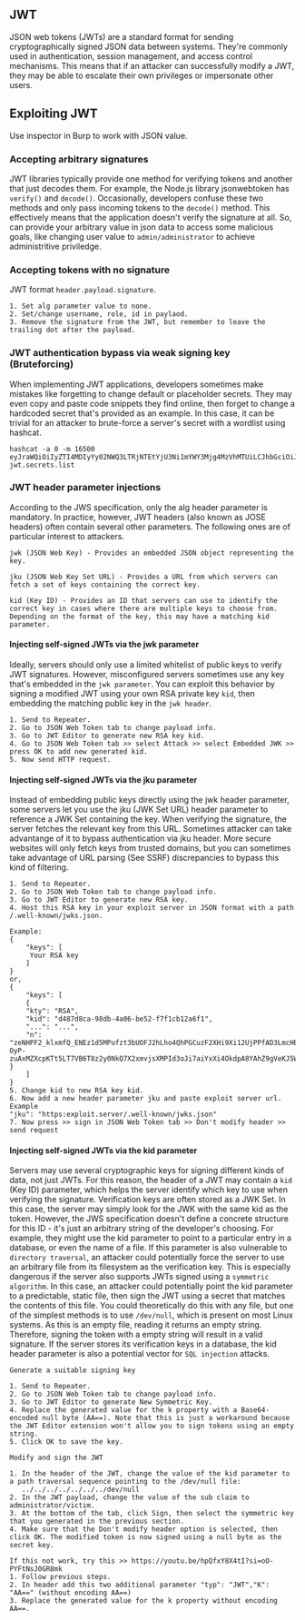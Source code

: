 ## JWT
JSON web tokens (JWTs) are a standard format for sending cryptographically signed JSON data between systems. They're commonly used in authentication, session management, and access control mechanisms. This means that if an attacker can successfully modify a JWT, they may be able to escalate their own privileges or impersonate other users.
## Exploiting JWT
Use inspector in Burp to work with JSON value.
### Accepting arbitrary signatures
JWT libraries typically provide one method for verifying tokens and another that just decodes them. For example, the Node.js library jsonwebtoken has ```verify()``` and ```decode()```. Occasionally, developers confuse these two methods and only pass incoming tokens to the ```decode()``` method. This effectively means that the application doesn't verify the signature at all. So, can provide your arbitrary value in json data to access some malicious goals, like changing user value to ```admin/administrator``` to achieve administritive priviledge. 
### Accepting tokens with no signature
JWT format ```header.payload.signature```.
```
1. Set alg parameter value to none.
2. Set/change username, role, id in paylaod.
3. Remove the signature from the JWT, but remember to leave the trailing dot after the payload.
```
### JWT authentication bypass via weak signing key (Bruteforcing)
 When implementing JWT applications, developers sometimes make mistakes like forgetting to change default or placeholder secrets. They may even copy and paste code snippets they find online, then forget to change a hardcoded secret that's provided as an example. In this case, it can be trivial for an attacker to brute-force a server's secret with a wordlist using hashcat.
 ```
hashcat -a 0 -m 16500 eyJraWQiOiIyZTI4MDIyYy02NWQ3LTRjNTEtYjU3Ni1mYWY3Mjg4MzVhMTUiLCJhbGciOiJIUzI1NiJ9.eyJpc3MiOiJwb3J0c3dpZ2dlciIsImV4cCI6MTcxMTIyMDc5MSwic3ViIjoiYWRtaW5pc3RyYXRvciJ9.gteqm9hkHA6PdSv0pqbXBeUCON_8kwelR7Be1NI6WMs jwt.secrets.list
```
### JWT header parameter injections
 According to the JWS specification, only the alg header parameter is mandatory. In practice, however, JWT headers (also known as JOSE headers) often contain several other parameters. The following ones are of particular interest to attackers.
```
jwk (JSON Web Key) - Provides an embedded JSON object representing the key.

jku (JSON Web Key Set URL) - Provides a URL from which servers can fetch a set of keys containing the correct key.

kid (Key ID) - Provides an ID that servers can use to identify the correct key in cases where there are multiple keys to choose from. Depending on the format of the key, this may have a matching kid parameter.
```
#### Injecting self-signed JWTs via the jwk parameter
Ideally, servers should only use a limited whitelist of public keys to verify JWT signatures. However, misconfigured servers sometimes use any key that's embedded in the ```jwk parameter```. You can exploit this behavior by signing a modified JWT using your own RSA private key ```kid```, then embedding the matching public key in the ```jwk header```.
```
1. Send to Repeater.
2. Go to JSON Web Token tab to change payload info.
3. Go to JWT Editor to generate new RSA key kid.
4. Go to JSON Web Token tab >> select Attack >> select Embedded JWK >> press OK to add new generated kid.
5. Now send HTTP request.
```
#### Injecting self-signed JWTs via the jku parameter
Instead of embedding public keys directly using the jwk header parameter, some servers let you use the jku (JWK Set URL) header parameter to reference a JWK Set containing the key. When verifying the signature, the server fetches the relevant key from this URL. Sometimes attacker can take advantange of it to bypass authentication via jku header. More secure websites will only fetch keys from trusted domains, but you can sometimes take advantage of URL parsing (See SSRF) discrepancies to bypass this kind of filtering.
```
1. Send to Repeater.
2. Go to JSON Web Token tab to change payload info.
3. Go to JWT Editor to generate new RSA key.
4. Host this RSA key in your exploit server in JSON format with a path /.well-known/jwks.json.

Example:
{
    "keys": [
     Your RSA key
    ]
}
or,
{
    "keys": [
    {
    "kty": "RSA",
    "kid": "d487d8ca-98db-4a06-be52-f7f1cb12a6f1",
    "...": "...",
    "n": "zeNHPF2_klxmfQ_ENEz1d5MPufzt3bUOFJ2hLho4QhPGCuzF2XHi9Xi12UjPPfAD3LmcHBVOkahBDT8Xi00_ANWBAjSY20Z9-OyP-zuAxMZXcpKTt5LT7VB6T8z2y0NkQ7X2xmvjsXMPId3oJi7aiYxXi4OkdpA8YAhZ9gVeKJ5W3tcNIfRkXVkYm3AkLpR7N0IcXsFalzNDGHCE"
}
    ]
}
5. Change kid to new RSA key kid.
6. Now add a new header parameter jku and paste exploit server url.
Example
"jku": "https:exploit.server/.well-known/jwks.json"
7. Now press >> sign in JSON Web Token tab >> Don't modify header >> send request
```
#### Injecting self-signed JWTs via the kid parameter
Servers may use several cryptographic keys for signing different kinds of data, not just JWTs. For this reason, the header of a JWT may contain a ```kid``` (Key ID) parameter, which helps the server identify which key to use when verifying the signature. Verification keys are often stored as a JWK Set. In this case, the server may simply look for the JWK with the same kid as the token. However, the JWS specification doesn't define a concrete structure for this ID - it's just an arbitrary string of the developer's choosing. For example, they might use the kid parameter to point to a particular entry in a database, or even the name of a file. If this parameter is also vulnerable to ```directory traversal```, an attacker could potentially force the server to use an arbitrary file from its filesystem as the verification key.  This is especially dangerous if the server also supports JWTs signed using a ```symmetric algorithm```. In this case, an attacker could potentially point the kid parameter to a predictable, static file, then sign the JWT using a secret that matches the contents of this file. You could theoretically do this with any file, but one of the simplest methods is to use ```/dev/null```, which is present on most Linux systems. As this is an empty file, reading it returns an empty string. Therefore, signing the token with a empty string will result in a valid signature. If the server stores its verification keys in a database, the kid header parameter is also a potential vector for ```SQL injection``` attacks.
 ```
Generate a suitable signing key

1. Send to Repeater.
2. Go to JSON Web Token tab to change payload info.
3. Go to JWT Editor to generate New Symmetric Key.
4. Replace the generated value for the k property with a Base64-encoded null byte (AA==). Note that this is just a workaround because the JWT Editor extension won't allow you to sign tokens using an empty string.
5. Click OK to save the key.

Modify and sign the JWT

1. In the header of the JWT, change the value of the kid parameter to a path traversal sequence pointing to the /dev/null file:
    ../../../../../../../dev/null
2. In the JWT payload, change the value of the sub claim to administrator/victim.
3. At the bottom of the tab, click Sign, then select the symmetric key that you generated in the previous section.
4. Make sure that the Don't modify header option is selected, then click OK. The modified token is now signed using a null byte as the secret key.

If this not work, try this >> https://youtu.be/hpQfxY8X4tI?si=oO-PYFtNsJ0GR8mk
1. Follow previous steps.
2. In header add this two additional parameter "typ": "JWT","K": "AA==" (without encoding AA==)
3. Replace the generated value for the k property without encoding AA==.
```





